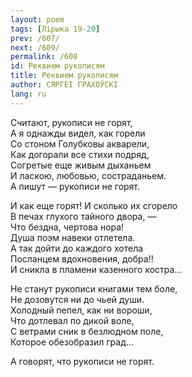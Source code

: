 ```yaml
---
layout: poem
tags: [Лірыка 19-20]
prev: /607/
next: /609/
permalink: /608
id: Реквием рукописям
title: Реквием рукописям
author: СЯРГЕІ ГРАХОЎСКІ
lang: ru
---
```



Считают, рукописи не горят,  
А я однажды видел, как горели  
Со стоном Голубковы акварели,  
Как догорали все стихи подряд,  
Согретые еще живым дыханьем  
И ласкою, любовью, состраданьем.  
А пишут — рукописи не горят.  

И как еще горят! И сколько их сгорело  
В печах глухого тайного двора, —  
Что бездна, чертова нора!  
Душа поэм навеки отлетела.  
А так дойти до каждого хотела  
Посланцем вдохновения, добра!!  
И сникла в пламени казенного костра...  

Не станут рукописи книгами тем боле,  
Не дозовутся ни до чьей души.  
Холодный пепел, как ни вороши,  
Что дотлевал по дикой воле,  
С ветрами сник в безлюдном поле,  
Которое обезобразил град...  

А говорят, что рукописи не горят.  
